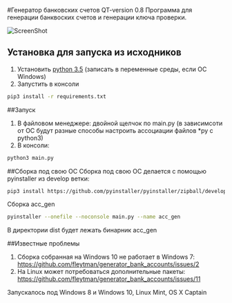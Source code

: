 #Генератор банковских счетов QT-version 0.8
Программа для генерации банквоских счетов и генерации ключа проверки.

![ScreenShot](http://savepic.org/8372535.png)

## Установка для запуска из исходников
1. Установить [python 3.5](https://www.python.org/downloads/) (записать в переменные среды, если ОС Windows)
2. Запустить в консоли
```bash
pip3 install -r requirements.txt
```

##Запуск
1. В файловом менеджере: двойной щелчок по main.py (в зависимсоти от ОС будут разные способы настроить ассоциации файлов *py с python3)
2. В консоли:
```bash
python3 main.py
```

##Сборка под свою ОС
Сборка под свою ОС делается с помощью pyinstaller из develop ветки:
```bash
pip3 install https://github.com/pyinstaller/pyinstaller/zipball/develop
```
Сборка acc_gen
```bash
pyinstaller --onefile --noconsole main.py --name acc_gen
```

В директории dist будет лежать бинарник acc_gen

##Известные проблемы
1. Сборка собранная на Windows 10 не работает в Windows 7: https://github.com/fleytman/generator_bank_accounts/issues/2
2. На Linux может потребоваться дополнительные пакеты: https://github.com/fleytman/generator_bank_accounts/issues/11


Запускалось под Windows 8 и Windows 10, Linux Mint, OS X Captain
